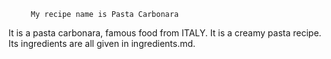         My recipe name is Pasta Carbonara
It is a pasta carbonara, famous food from ITALY. 
It is a creamy pasta recipe.
Its ingredients are all given in ingredients.md.
